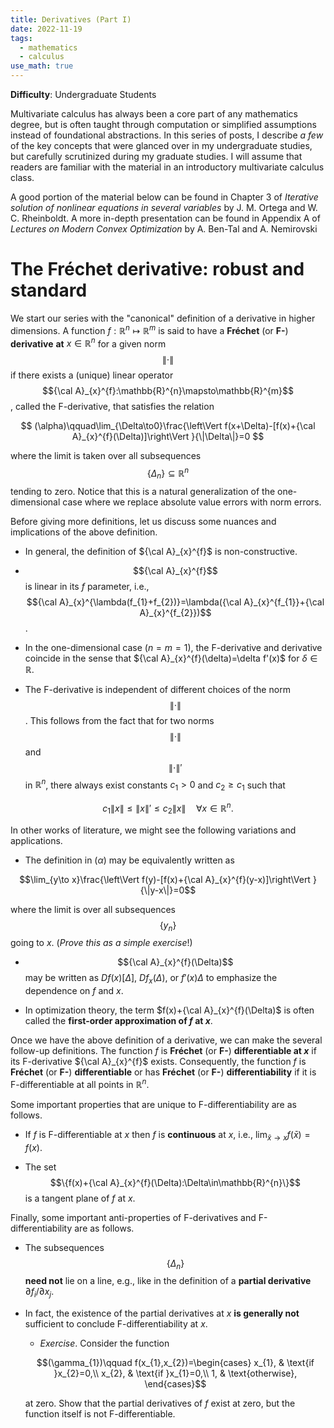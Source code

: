 ```yaml
---
title: Derivatives (Part I)
date: 2022-11-19
tags: 
  - mathematics
  - calculus
use_math: true
---
```


**Difficulty**: Undergraduate Students

Multivariate calculus has always been a core part of any mathematics degree, but is often taught through computation or simplified assumptions instead of foundational abstractions. In this series of posts, I describe *a few* of the key concepts that were glanced over in my undergraduate studies, but carefully scrutinized during my graduate studies. I will assume that readers are familiar with the material in an introductory multivariate calculus class.

A good portion of the material below can be found in Chapter 3 of *Iterative solution of nonlinear equations in several variables* by J. M. Ortega and W. C. Rheinboldt. A more in-depth presentation can be found in Appendix A of *Lectures on Modern Convex Optimization* by A. Ben-Tal and A. Nemirovski

# The Fréchet derivative: robust and standard

We start our series with the "canonical" definition of a derivative in higher dimensions. A function $f:\mathbb{R}^{n}\mapsto\mathbb{R}^{m}$ is said to have a **Fréchet** (or **F-**) **derivative** **at** $x\in\mathbb{R}^{n}$ for a given norm $$\|\cdot\|$$ if there exists a (unique) linear operator $${\cal A}_{x}^{f}:\mathbb{R}^{n}\mapsto\mathbb{R}^{m}$$, called the F-derivative, that satisfies the relation 

$$
(\alpha)\qquad\lim_{\Delta\to0}\frac{\left\Vert f(x+\Delta)-[f(x)+{\cal A}_{x}^{f}(\Delta)]\right\Vert }{\|\Delta\|}=0
$$

where the limit is taken over all subsequences $$\{\Delta_{n}\}\subseteq\mathbb{R}^{n}$$ tending to zero. Notice that this is a natural generalization of the one-dimensional case where we replace absolute value errors with norm errors. 

Before giving more definitions, let us discuss some nuances and implications of the above definition.

-   In general, the definition of ${\cal A}_{x}^{f}$ is non-constructive.

-   $${\cal A}_{x}^{f}$$ is linear in its $f$ parameter, i.e., $${\cal A}_{x}^{\lambda(f_{1}+f_{2})}=\lambda({\cal A}_{x}^{f_{1}}+{\cal A}_{x}^{f_{2}})$$.

-   In the one-dimensional case ($n=m=1$), the F-derivative and derivative coincide in the sense that ${\cal A}_{x}^{f}(\delta)=\delta f'(x)$ for $\delta\in\mathbb{R}$.

-   The F-derivative is independent of different choices of the norm $$\|\cdot\|$$. This follows from the fact that for two norms $$\|\cdot\|$$ and $$\|\cdot\|'$$ in $\mathbb{R}^{n}$, there always exist constants $c_{1}>0$ and $c_{2}\geq c_{1}$ such that 

$$c_{1}\|x\|\leq\|x\|'\leq c_{2}\|x\|\quad\forall x\in\mathbb{R}^{n}.$$

In other works of literature, we might see the following variations and applications.

-   The definition in $(\alpha)$ may be equivalently written as 

$$\lim_{y\to x}\frac{\left\Vert f(y)-[f(x)+{\cal A}_{x}^{f}(y-x)]\right\Vert }{\|y-x\|}=0$$ 

where the limit is over all subsequences $$\{y_{n}\}$$ going to $x$. (*Prove this as a simple exercise*!)

-   $${\cal A}_{x}^{f}(\Delta)$$ may be written as $Df(x)[\Delta]$, $Df_{x}(\Delta)$, or $f'(x)\Delta$ to emphasize the dependence on $f$ and $x$.

-   In optimization theory, the term $f(x)+{\cal A}_{x}^{f}(\Delta)$ is often called the **first-order approximation of $f$ at $x$**.

Once we have the above definition of a derivative, we can make the several follow-up definitions. The function $f$ is **Fréchet** (or **F-**) **differentiable at $x$** if its F-derivative ${\cal A}_{x}^{f}$ exists. Consequently, the function $f$ is **Fréchet** (or **F-**) **differentiable** or has **Fréchet** (or **F-**) **differentiability** if it is F-differentiable at all points in $\mathbb{R}^{n}$.

Some important properties that are unique to F-differentiability are as follows.

-   If $f$ is F-differentiable at $x$ then $f$ is **continuous** at $x$, i.e., $\lim_{\bar{x}\to x}f(\bar{x})=f(x)$.

-   The set $$\{f(x)+{\cal A}_{x}^{f}(\Delta):\Delta\in\mathbb{R}^{n}\}$$ is a tangent plane of $f$ at $x$.

Finally, some important anti-properties of F-derivatives and F-differentiability are as follows.

-   The subsequences $$\{\Delta_{n}\}$$ **need not** lie on a line, e.g., like in the definition of a **partial derivative** $\partial f_{i}/\partial x_{j}$.

-   In fact, the existence of the partial derivatives at $x$ **is generally not** sufficient to conclude F-differentiability at $x$.

    -   *Exercise*. Consider the function 

    $$(\gamma_{1})\qquad f(x_{1},x_{2})=\begin{cases}
        x_{1}, & \text{if }x_{2}=0,\\
        x_{2}, & \text{if }x_{1}=0,\\
        1, & \text{otherwise},
        \end{cases}$$ 

    at zero. Show that the partial derivatives of $f$ exist at zero, but the function itself is not F-differentiable.